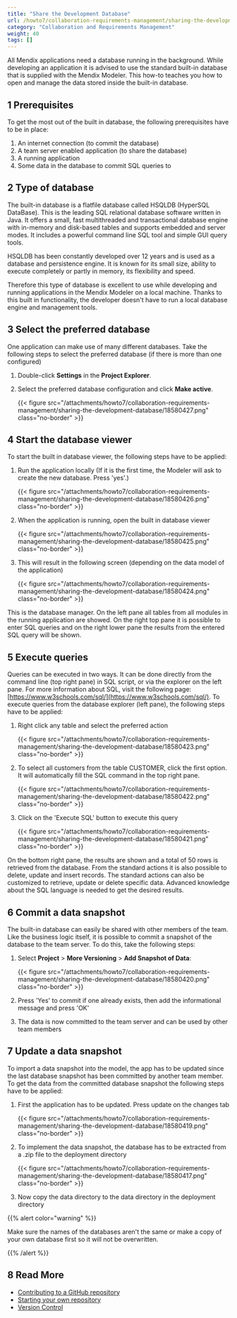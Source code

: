 ```yaml
---
title: "Share the Development Database"
url: /howto7/collaboration-requirements-management/sharing-the-development-database/
category: "Collaboration and Requirements Management"
weight: 40
tags: []
---
```

All Mendix applications need a database running in the background. While developing an application it is advised to use the standard built-in database that is supplied with the Mendix Modeler. This how-to teaches you how to open and manage the data stored inside the built-in database.

## 1 Prerequisites

To get the most out of the built in database, the following prerequisites have to be in place:

1. An internet connection (to commit the database)
2. A team server enabled application (to share the database)
3. A running application
4. Some data in the database to commit SQL queries to

## 2 Type of database

The built-in database is a flatfile database called HSQLDB (HyperSQL DataBase). This is the leading SQL relational database software written in Java. It offers a small, fast multithreaded and transactional database engine with in-memory and disk-based tables and supports embedded and server modes. It includes a powerful command line SQL tool and simple GUI query tools.

HSQLDB has been constantly developed over 12 years and is used as a database and persistence engine. It is known for its small size, ability to execute completely or partly in memory, its flexibility and speed.

Therefore this type of database is excellent to use while developing and running applications in the Mendix Modeler on a local machine. Thanks to this built in functionality, the developer doesn't have to run a local database engine and management tools.

## 3 Select the preferred database

One application can make use of many different databases. Take the following steps to select the preferred database (if there is more than one configured)

1. Double-click **Settings** in the **Project Explorer**.
2. Select the preferred database configuration and click **Make active**.

    {{< figure src="/attachments/howto7/collaboration-requirements-management/sharing-the-development-database/18580427.png" class="no-border" >}}

## 4 Start the database viewer

To start the built in database viewer, the following steps have to be applied:

1. Run the application locally (If it is the first time, the Modeler will ask to create the new database. Press 'yes'.)

    {{< figure src="/attachments/howto7/collaboration-requirements-management/sharing-the-development-database/18580426.png" class="no-border" >}}

2. When the application is running, open the built in database viewer

    {{< figure src="/attachments/howto7/collaboration-requirements-management/sharing-the-development-database/18580425.png" class="no-border" >}} 

3. This will result in the following screen (depending on the data model of the application)

    {{< figure src="/attachments/howto7/collaboration-requirements-management/sharing-the-development-database/18580424.png" class="no-border" >}}

This is the database manager. On the left pane all tables from all modules in the running application are showed. On the right top pane it is possible to enter SQL queries and on the right lower pane the results from the entered SQL query will be shown.

## 5 Execute queries

Queries can be executed in two ways. It can be done directly from the command line (top right pane) in SQL script, or via the explorer on the left pane. For more information about SQL, visit the following page: [https://www.w3schools.com/sql/](https://www.w3schools.com/sql/). To execute queries from the database explorer (left pane), the following steps have to be applied:

1. Right click any table and select the preferred action

    {{< figure src="/attachments/howto7/collaboration-requirements-management/sharing-the-development-database/18580423.png" class="no-border" >}}

2. To select all customers from the table CUSTOMER, click the first option. It will automatically fill the SQL command in the top right pane.

    {{< figure src="/attachments/howto7/collaboration-requirements-management/sharing-the-development-database/18580422.png" class="no-border" >}}

3. Click on the 'Execute SQL' button to execute this query

    {{< figure src="/attachments/howto7/collaboration-requirements-management/sharing-the-development-database/18580421.png" class="no-border" >}}

On the bottom right pane, the results are shown and a total of 50 rows is retrieved from the database. From the standard actions it is also possible to delete, update and insert records. The standard actions can also be customized to retrieve, update or delete specific data. Advanced knowledge about the SQL language is needed to get the desired results.

## 6 Commit a data snapshot

The built-in database can easily be shared with other members of the team. Like the business logic itself, it is possible to commit a snapshot of the database to the team server. To do this, take the following steps:

1. Select **Project** > **More Versioning** > **Add Snapshot of Data**:

    {{< figure src="/attachments/howto7/collaboration-requirements-management/sharing-the-development-database/18580420.png" class="no-border" >}}

2. Press 'Yes' to commit if one already exists, then add the informational message and press 'OK'
3. The data is now committed to the team server and can be used by other team members

## 7 Update a data snapshot

To import a data snapshot into the model, the app has to be updated since the last database snapshot has been committed by another team member. To get the data from the committed database snapshot the following steps have to be applied:

1. First the application has to be updated. Press update on the changes tab

    {{< figure src="/attachments/howto7/collaboration-requirements-management/sharing-the-development-database/18580419.png" class="no-border" >}}

2. To implement the data snapshot, the database has to be extracted from a .zip file to the deployment directory

    {{< figure src="/attachments/howto7/collaboration-requirements-management/sharing-the-development-database/18580417.png" class="no-border" >}}

3. Now copy the data directory to the data directory in the deployment directory

{{% alert color="warning" %}}

Make sure the names of the databases aren't the same or make a copy of your own database first so it will not be overwritten.

{{% /alert %}}

## 8 Read More

* [Contributing to a GitHub repository](/howto7/collaboration-requirements-management/contribute-to-a-github-repository/)
* [Starting your own repository](/howto7/collaboration-requirements-management/starting-your-own-repository/)
* [Version Control](/refguide7/version-control/)
